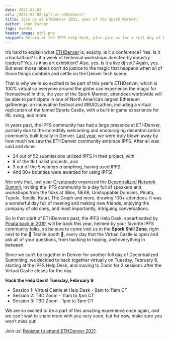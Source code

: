 ```yaml
---
date: 2021-02-02
url: /2021-02-02-ipfs-at-ethdenver/
title: Join us at ETHDenver 2021, year of the Spork Marmot!
author: Jenn Turner
tags: events
header_image: eth1.png
snippet: Return of the IPFS Help Desk, plus join us for a full day of hacking IPFS!
---
```


It’s hard to explain what [ETHDenver](https://www.ethdenver.com/) is, exactly. Is it a conference? Yes. Is it a hackathon? Is it a week of technical workshops directed by industry leaders? Yes. Is it an art exhibition? Also, yes. Is it a live dj set? Again, yes. But even those labels don’t do justice to the magic that happens when all of those things combine and settle on the Denver tech scene. 

That is why we’re so excited to be part of this year’s ETHDenver, which is 100% virtual so everyone around the globe can experience the magic for themselves! In this, the year of the Spork Marmot, attendees worldwide will be able to participate in one of North America’s largest Ethereum gatherings: an innovation festival and #BUIDLathon, including a virtual replication of the famed Sports Castle, with a built-in game experience for IRL swag, and more. 

In years past, the IPFS community has had a large presence at ETHDenver, partially due to the incredibly welcoming and encouraging decentralization community built locally in Denver. [Last year](https://blog.ipfs.io/2020-02-07-ethdenver-2020/), we were truly blown away by how much we saw the ETHDenver community embrace IPFS. After all was said and done: 

 * 24 out of 52 submissions utilized IPFS in their project, with
 * 8 of the 16 finalist projects, and
 * 3 out of the 5 winners triumphing, having used IPFS. 
 * And 80+ bounties were awarded for using IPFS! 

Not only that, last year [Cryptorado](https://cryptorado.org/#/) organized the [Decentralized Network Summit](https://dnsummit.cryptorado.org/), inviting the IPFS community to a day full of speakers and workshops from the folks at 3Box, NEAR, Unstoppable Domains, Pinata, Tupelo, Textile, Kauri, The Graph and more, drawing 100+ attendees. It was a wonderful day full of meeting and making new friends, enjoying the company of old ones, and most importantly, intriguing conversations. 

So in that spirit of ETHDenvers past, the IPFS Help Desk, spearheaded by [Pinata back in 2019](https://twitter.com/IPFSPinata/status/1096806565116399616), will be back this year, helmed by your favorite IPFS community folks, so be sure to come visit us in the **Spork Shill Zone**, right next to the 🥰 Textile booth 🥰, every day that the Virtual Castle is open and ask all of your questions, from hacking to hoping, and everything in between. 

Since we can’t be together in Denver for another full day of Decentralized Summiting, we decided to hack together virtually on Tuesday, February 9, starting at the IPFS Help Desk, and moving to Zoom for 2 sessions after the Virtual Castle closes for the day. 

**Hack the Help Desk! Tuesday, February 9**
 * Session 1: Virtual Castle at Help Desk - 9am to 11am CT
 * Session 2: TBD Zoom - 11am to 1pm CT
 * Session 3: TBD Zoom - 1pm to 3pm CT
 
We are so excited to be a part of this amazing experience once again, and we can’t wait to share more with you very soon, but for now, make sure you won’t miss out!

Join us! [Register to attend ETHDenver 2021](https://www.ethdenver.com/).
